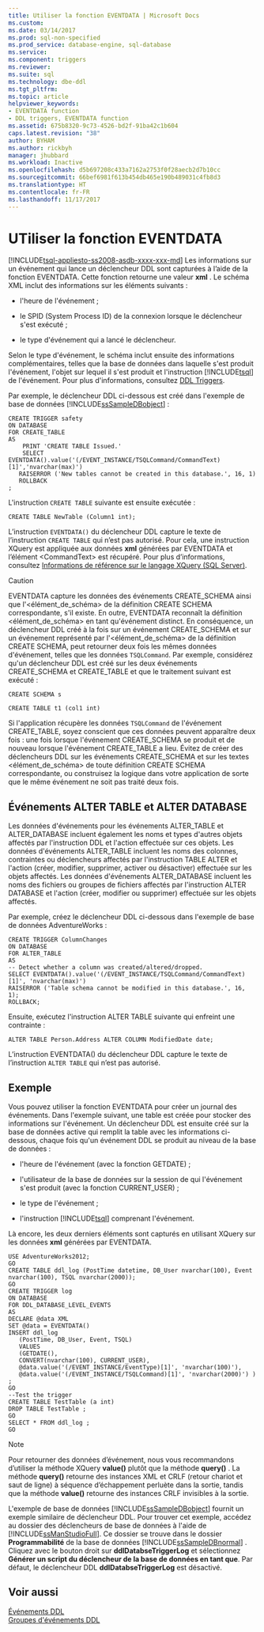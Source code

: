```yaml
---
title: Utiliser la fonction EVENTDATA | Microsoft Docs
ms.custom: 
ms.date: 03/14/2017
ms.prod: sql-non-specified
ms.prod_service: database-engine, sql-database
ms.service: 
ms.component: triggers
ms.reviewer: 
ms.suite: sql
ms.technology: dbe-ddl
ms.tgt_pltfrm: 
ms.topic: article
helpviewer_keywords:
- EVENTDATA function
- DDL triggers, EVENTDATA function
ms.assetid: 675b8320-9c73-4526-bd2f-91ba42c1b604
caps.latest.revision: "38"
author: BYHAM
ms.author: rickbyh
manager: jhubbard
ms.workload: Inactive
ms.openlocfilehash: d5b697208c433a7162a2753f0f28aecb2d7b10cc
ms.sourcegitcommit: 66bef6981f613b454db465e190b489031c4fb8d3
ms.translationtype: HT
ms.contentlocale: fr-FR
ms.lasthandoff: 11/17/2017
---
```

# <a name="use-the-eventdata-function"></a>UTiliser la fonction EVENTDATA
[!INCLUDE[tsql-appliesto-ss2008-asdb-xxxx-xxx-md](../../includes/tsql-appliesto-ss2008-asdb-xxxx-xxx-md.md)] Les informations sur un événement qui lance un déclencheur DDL sont capturées à l’aide de la fonction EVENTDATA. Cette fonction retourne une valeur **xml** . Le schéma XML inclut des informations sur les éléments suivants :  
  
-   l'heure de l'événement ;  
  
-   le SPID (System Process ID) de la connexion lorsque le déclencheur s'est exécuté ;  
  
-   le type d'événement qui a lancé le déclencheur.  
  
 Selon le type d'événement, le schéma inclut ensuite des informations complémentaires, telles que la base de données dans laquelle s'est produit l'événement, l'objet sur lequel il s'est produit et l'instruction [!INCLUDE[tsql](../../includes/tsql-md.md)] de l'événement. Pour plus d'informations, consultez [DDL Triggers](../../relational-databases/triggers/ddl-triggers.md).  
  
 Par exemple, le déclencheur DDL ci-dessous est créé dans l'exemple de base de données [!INCLUDE[ssSampleDBobject](../../includes/sssampledbobject-md.md)] :  
  
```  
CREATE TRIGGER safety   
ON DATABASE   
FOR CREATE_TABLE   
AS   
    PRINT 'CREATE TABLE Issued.'  
    SELECT EVENTDATA().value('(/EVENT_INSTANCE/TSQLCommand/CommandText)[1]','nvarchar(max)')  
   RAISERROR ('New tables cannot be created in this database.', 16, 1)   
   ROLLBACK  
;  
```  
  
 L'instruction `CREATE TABLE` suivante est ensuite exécutée :  
  
 `CREATE TABLE NewTable (Column1 int);`  
  
 L’instruction `EVENTDATA()` du déclencheur DDL capture le texte de l’instruction `CREATE TABLE` qui n’est pas autorisé. Pour cela, une instruction XQuery est appliquée aux données **xml** générées par EVENTDATA et l’élément \<CommandText> est récupéré. Pour plus d’informations, consultez [Informations de référence sur le langage XQuery &#40;SQL Server&#41;](../../xquery/xquery-language-reference-sql-server.md).  
  
> [!CAUTION]  
>  EVENTDATA capture les données des événements CREATE_SCHEMA ainsi que l'<élément_de_schéma> de la définition CREATE SCHEMA correspondante, s'il existe. En outre, EVENTDATA reconnaît la définition <élément_de_schéma> en tant qu'événement distinct. En conséquence, un déclencheur DDL créé à la fois sur un événement CREATE_SCHEMA et sur un événement représenté par l'<élément_de_schéma> de la définition CREATE SCHEMA, peut retourner deux fois les mêmes données d'événement, telles que les données `TSQLCommand`. Par exemple, considérez qu'un déclencheur DDL est créé sur les deux événements CREATE_SCHEMA et CREATE_TABLE et que le traitement suivant est exécuté :  
>   
>  `CREATE SCHEMA s`  
>   
>  `CREATE TABLE t1 (col1 int)`  
>   
>  Si l'application récupère les données `TSQLCommand` de l'événement CREATE_TABLE, soyez conscient que ces données peuvent apparaître deux fois : une fois lorsque l'événement CREATE_SCHEMA se produit et de nouveau lorsque l'événement CREATE_TABLE a lieu. Évitez de créer des déclencheurs DDL sur les événements CREATE_SCHEMA et sur les textes <élément_de_schéma> de toute définition CREATE SCHEMA correspondante, ou construisez la logique dans votre application de sorte que le même événement ne soit pas traité deux fois.  
  
## <a name="alter-table-and-alter-database-events"></a>Événements ALTER TABLE et ALTER DATABASE  
 Les données d'événements pour les événements ALTER_TABLE et ALTER_DATABASE incluent également les noms et types d'autres objets affectés par l'instruction DDL et l'action effectuée sur ces objets. Les données d'événements ALTER_TABLE incluent les noms des colonnes, contraintes ou déclencheurs affectés par l'instruction TABLE ALTER et l'action (créer, modifier, supprimer, activer ou désactiver) effectuée sur les objets affectés. Les données d'événements ALTER_DATABASE incluent les noms des fichiers ou groupes de fichiers affectés par l'instruction ALTER DATABASE et l'action (créer, modifier ou supprimer) effectuée sur les objets affectés.  
  
 Par exemple, créez le déclencheur DDL ci-dessous dans l'exemple de base de données AdventureWorks :  
  
```  
CREATE TRIGGER ColumnChanges  
ON DATABASE   
FOR ALTER_TABLE  
AS  
-- Detect whether a column was created/altered/dropped.  
SELECT EVENTDATA().value('(/EVENT_INSTANCE/TSQLCommand/CommandText)[1]', 'nvarchar(max)')  
RAISERROR ('Table schema cannot be modified in this database.', 16, 1);  
ROLLBACK;  
```  
  
 Ensuite, exécutez l'instruction ALTER TABLE suivante qui enfreint une contrainte :  
  
```  
ALTER TABLE Person.Address ALTER COLUMN ModifiedDate date;   
```  
  
 L’instruction EVENTDATA() du déclencheur DDL capture le texte de l’instruction `ALTER TABLE` qui n’est pas autorisé.  
  
## <a name="example"></a>Exemple  
 Vous pouvez utiliser la fonction EVENTDATA pour créer un journal des événements. Dans l'exemple suivant, une table est créée pour stocker des informations sur l'événement. Un déclencheur DDL est ensuite créé sur la base de données active qui remplit la table avec les informations ci-dessous, chaque fois qu'un événement DDL se produit au niveau de la base de données :  
  
-   l'heure de l'événement (avec la fonction GETDATE) ;  
  
-   l'utilisateur de la base de données sur la session de qui l'événement s'est produit (avec la fonction CURRENT_USER) ;  
  
-   le type de l'événement ;  
  
-   l'instruction [!INCLUDE[tsql](../../includes/tsql-md.md)] comprenant l'événement.  
  
 Là encore, les deux derniers éléments sont capturés en utilisant XQuery sur les données **xml** générées par EVENTDATA.  
  
```  
USE AdventureWorks2012;  
GO  
CREATE TABLE ddl_log (PostTime datetime, DB_User nvarchar(100), Event nvarchar(100), TSQL nvarchar(2000));  
GO  
CREATE TRIGGER log   
ON DATABASE   
FOR DDL_DATABASE_LEVEL_EVENTS   
AS  
DECLARE @data XML  
SET @data = EVENTDATA()  
INSERT ddl_log   
   (PostTime, DB_User, Event, TSQL)   
   VALUES   
   (GETDATE(),   
   CONVERT(nvarchar(100), CURRENT_USER),   
   @data.value('(/EVENT_INSTANCE/EventType)[1]', 'nvarchar(100)'),   
   @data.value('(/EVENT_INSTANCE/TSQLCommand)[1]', 'nvarchar(2000)') ) ;  
GO  
--Test the trigger  
CREATE TABLE TestTable (a int)  
DROP TABLE TestTable ;  
GO  
SELECT * FROM ddl_log ;  
GO  
```  
  
> [!NOTE]  
>  Pour retourner des données d’événement, nous vous recommandons d’utiliser la méthode XQuery **value()** plutôt que la méthode **query()** . La méthode **query()** retourne des instances XML et CRLF (retour chariot et saut de ligne) à séquence d’échappement perluète dans la sortie, tandis que la méthode **value()** retourne des instances CRLF invisibles à la sortie.  
  
 L'exemple de base de données [!INCLUDE[ssSampleDBobject](../../includes/sssampledbobject-md.md)] fournit un exemple similaire de déclencheur DDL. Pour trouver cet exemple, accédez au dossier des déclencheurs de base de données à l'aide de [!INCLUDE[ssManStudioFull](../../includes/ssmanstudiofull-md.md)]. Ce dossier se trouve dans le dossier **Programmabilité** de la base de données [!INCLUDE[ssSampleDBnormal](../../includes/sssampledbnormal-md.md)] . Cliquez avec le bouton droit sur **ddlDatabseTriggerLog** et sélectionnez **Générer un script du déclencheur de la base de données en tant que**. Par défaut, le déclencheur DDL **ddlDatabseTriggerLog** est désactivé.  
  
## <a name="see-also"></a>Voir aussi  
 [Événements DDL](../../relational-databases/triggers/ddl-events.md)   
 [Groupes d'événements DDL](../../relational-databases/triggers/ddl-event-groups.md)  
  
  
